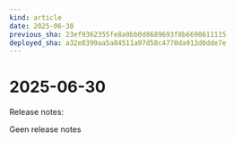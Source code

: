 ```yaml
---
kind: article
date: 2025-06-30
previous_sha: 23ef9362355fe8a9bb0d8689693f8b6690611115
deployed_sha: a32e8399aa5a84511a97d58c4770da913d6dde7e
---
```


# 2025-06-30

Release notes:

Geen release notes
